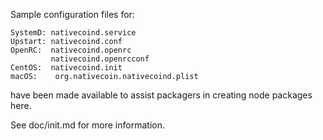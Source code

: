 Sample configuration files for:
```
SystemD: nativecoind.service
Upstart: nativecoind.conf
OpenRC:  nativecoind.openrc
         nativecoind.openrcconf
CentOS:  nativecoind.init
macOS:    org.nativecoin.nativecoind.plist
```
have been made available to assist packagers in creating node packages here.

See doc/init.md for more information.
